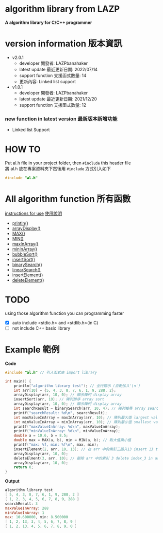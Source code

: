 # algorithm library from LAZP
**A algorithm library for C/C++ programmer**
# version information 版本資訊
- v2.0.1
	 - developer 開發者: LAZPbanahaker
	 - latest update 最近更新日期: 2022/07/14   
	 - support function 支援函式數量: 14
	 - 更新內容: Linked list support  
- v1.0.1
	 - developer 開發者: LAZPbanahaker
	 - latest update 最近更新日期: 2021/12/20
	 - support function 支援函式數量: 12
 ### new function in latest version 最新版本新增功能
 - Linked list Support
# HOW TO
Put al.h file in your project folder, then `#include` this header file  
將 al.h 放在專案資料夾下然後用 `#include` 方式引入如下  
```c
#include "al.h"
```
# All algorithm function 所有函數
 [instructions for use](https://github.com/banahaker/algorithm-library/tree/main/functions)
 [使用說明](https://github.com/banahaker/algorithm-library/tree/main/functions)
 - [println()](https://github.com/banahaker/algorithm-library/blob/main/functions/println.md)
 - [arrayDisplay()](https://github.com/banahaker/algorithm-library/blob/main/functions/arrayDisplay.md)
 - [MAX()](https://github.com/banahaker/algorithm-library/blob/main/functions/MAX()%26MIN().md)
 - [MIN()](https://github.com/banahaker/algorithm-library/blob/main/functions/MAX()%26MIN().md)
 - [maxInArray()](https://github.com/banahaker/algorithm-library/blob/main/functions/min%26maxInArray.md)
 - [minInArray()](https://github.com/banahaker/algorithm-library/blob/main/functions/min%26maxInArray.md)
 - [bubbleSort()](https://github.com/banahaker/algorithm-library/blob/main/functions/sort.md)
 - [insertSort()](https://github.com/banahaker/algorithm-library/blob/main/functions/sort.md)
 - [binarySearch()](https://github.com/banahaker/algorithm-library/blob/main/functions/search.md)
 - [linearSearch()](https://github.com/banahaker/algorithm-library/blob/main/functions/search.md)
 - [insertElement()](https://github.com/banahaker/algorithm-library/blob/main/functions/arrayMethod.md)
 - [deleteElement()](https://github.com/banahaker/algorithm-library/blob/main/functions/arrayMethod.md)
# TODO
using those algorithm function you can programming faster  
 - [x] auto include <stdio.h> and <stdlib.h>(in C)  
 - [ ] not include C++ basic library   
# Example 範例
**Code**
```c
#include "al.h" // 引入函式庫 import library

int main() {
	println("algorithm library test"); // 全行顯示 (自動加入'\n')
	int arr[10] = {5, 4, 3, 8, 7, 6, 1, 9, 288, 2};
	arrayDisplay(arr, 10, 0); // 顯示陣列 display array
	insertSort(arr, 10); // 陣列排序 array sort
	arrayDisplay(arr, 10, 0); // 顯示陣列 display array
	int searchResult = binarySearch(arr, 10, 4); // 陣列搜尋 array search
	printf("searchResult: %d\n", searchResult);
	int maxValueInArray = maxInArray(arr, 10); // 陣列最大值 largest value in array
	int minValueInArray = minInArray(arr, 10); // 陣列最小值 smallest value in array
	printf("maxValueInArray: %d\n", maxValueInArray);
	printf("minValueInArray: %d\n", minValueInArray);
	double a = 10.6, b = 8.5;
	double max = MAX(a, b), min = MIN(a, b); // 取大值與小值
	printf("max: %f, min: %f\n", max, min);
	insertElement(2, arr, 10, 13); // 在 arr 中的索引三插入13 insert 13 to index_2 in arr
	arrayDisplay(arr, 10, 0);
	deleteElment(3, arr, 10); // 刪除 arr 中的索引 3 delete index_3 in arr
	arrayDisplay(arr, 10, 0);
	return 0;
}
```
**Output**
```powershell
algorithm library test
[ 5, 4, 3, 8, 7, 6, 1, 9, 288, 2 ]
[ 1, 2, 3, 4, 5, 6, 7, 8, 9, 288 ]
searchResult: 3
maxValueInArray: 288
minValueInArray: 1
max: 10.600000, min: 8.500000
[ 1, 2, 13, 3, 4, 5, 6, 7, 8, 9 ]
[ 1, 2, 13, 4, 5, 6, 7, 8, 9, 0 ]
```
